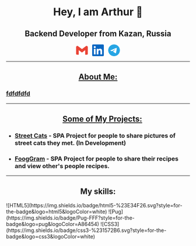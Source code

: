 <h1 align="center">Hey, I am Arthur 👋</h1>
<h2 align="center">Backend Developer from Kazan, Russia</h2>
<p align="center"><a href="alty.official.prim@gmail.com" target="blank"><img align="center" src="https://raw.githubusercontent.com/AltyOfficial/AltyOfficial/338fa7241e2cb71832a2abcc305f95c016a1fa17/icons/gmail.svg" alt="gmail" height="32" width="32" /></a>&nbsp;&nbsp;&nbsp;<a href="" target="blank"><img align="center" src="https://raw.githubusercontent.com/AltyOfficial/AltyOfficial/338fa7241e2cb71832a2abcc305f95c016a1fa17/icons/linkedin.svg" alt="linkedin" height="32" width="32" /></a>&nbsp;&nbsp;&nbsp;<a href="https://t.me/AltyOfficial" target="blank"><img align="center" src="https://raw.githubusercontent.com/AltyOfficial/AltyOfficial/fbcbbf47699637665fb2b1c3776b6744a9f9b302/icons/tg.svg" alt="telegram" height="32" width="32" /></p>

___
<h2 align="center">About Me:</h2>
<h3>fdfdfdfd</h3>

___
<ul><h2 align="center">Some of My Projects:</h2><li><h3><a href="https://github.com/AltyOfficial/street-cats">Street Cats</a> - SPA Project for people to share pictures of street cats they met. (In Development)</h3></li><li><h3><a href="https://github.com/AltyOfficial/foodgram-project-react">FoogGram</a> - SPA Project for people to share their recipes and view other's people recipes.</h3></li>
</ul>

___
<h2 align="center">My skills:</h2> 
![HTML5](https://img.shields.io/badge/html5-%23E34F26.svg?style=for-the-badge&logo=html5&logoColor=white)
![Pug](https://img.shields.io/badge/Pug-FFF?style=for-the-badge&logo=pug&logoColor=A86454)
![CSS3](https://img.shields.io/badge/css3-%231572B6.svg?style=for-the-badge&logo=css3&logoColor=white)